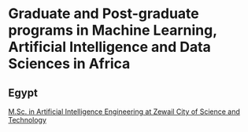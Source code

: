 # Graduate and Post-graduate programs in Machine Learning, Artificial Intelligence and Data Sciences in Africa


## Egypt
[M.Sc. in Artificial Intelligence Engineering at Zewail City of Science and Technology](https://www.zewailcity.edu.eg/main/content.php?lang=en&alias=m.sc._in_artificial_intelligence_engineering)
